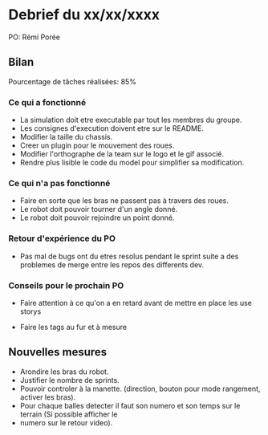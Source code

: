 # Debrief du xx/xx/xxxx

PO: Rémi Porée


## Bilan

Pourcentage de tâches réalisées: 85%

### Ce qui a fonctionné

- La simulation doit etre executable par tout les membres du groupe.
- Les consignes d'execution doivent etre sur le README.
- Modifier la taille du chassis.
- Creer un plugin pour le mouvement des roues.
- Modifier l'orthographe de la team sur le logo et le gif associé.
- Rendre plus lisible le code du model pour simplifier sa modification.



### Ce qui n'a pas fonctionné

- Faire en sorte que les bras ne passent pas à travers des roues.
- Le robot doit pouvoir tourner d'un angle donné.
- Le robot doit pouvoir rejoindre un point donné.

### Retour d'expérience du PO

- Pas mal de bugs ont du etres resolus pendant le sprint suite a des problemes de merge entre les repos des differents dev.

### Conseils pour le prochain PO

- Faire attention à ce qu'on a en retard avant de mettre en place les use storys

- Faire les tags au fur et à mesure

## Nouvelles mesures

- Arondire les bras du robot.
- Justifier le nombre de sprints.
- Pouvoir controler à la manette. (direction, bouton pour mode rangement, activer les bras).
- Pour chaque balles detecter il faut son numero et son temps sur le terrain (Si possible afficher le 
- numero sur le retour video).